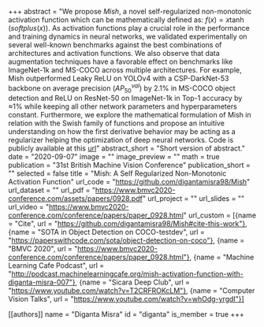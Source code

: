 +++
abstract = "We propose $Mish$, a novel self-regularized non-monotonic activation function which can be mathematically defined as: $f(x)=x\tanh(softplus(x))$. As activation functions play a crucial role in the performance and training dynamics in neural networks, we validated experimentally on several well-known benchmarks against the best combinations of architectures and activation functions. We also observe that data augmentation techniques have a favorable effect on benchmarks like ImageNet-1k and MS-COCO across multiple architectures. For example, Mish outperformed Leaky ReLU on YOLOv4 with a CSP-DarkNet-53 backbone on average precision (${AP}^{val}_{50}$) by 2.1% in MS-COCO object detection and ReLU on ResNet-50 on ImageNet-1k in Top-1 accuracy by ≈1% while keeping all other network parameters and hyperparameters constant. Furthermore, we explore the mathematical formulation of Mish in relation with the Swish family of functions and propose an intuitive understanding on how the first derivative behavior may be acting as a regularizer helping the optimization of deep neural networks. Code is publicly available at this [url](https://github.com/digantamisra98/Mish)"
abstract_short = "Short version of abstract."
date = "2020-09-07"
image = ""
image_preview = ""
math = true
publication = "31st British Machine Vision Conference"
publication_short = ""
selected = false
title = "Mish: A Self Regularized Non-Monotonic Activation Function"
url_code = "https://github.com/digantamisra98/Mish"
url_dataset = ""
url_pdf = "https://www.bmvc2020-conference.com/assets/papers/0928.pdf"
url_project = ""
url_slides = ""
url_video = "https://www.bmvc2020-conference.com/conference/papers/paper_0928.html"
url_custom = [{name = "Cite", url = "https://github.com/digantamisra98/Mish#cite-this-work"}, {name = "SOTA in Object Detection on COCO-testdev", url = "https://paperswithcode.com/sota/object-detection-on-coco"}, {name = "BMVC 2020", url = "https://www.bmvc2020-conference.com/conference/papers/paper_0928.html"}, {name = "Machine Learning Cafe Podcast", url = "http://podcast.machinelearningcafe.org/mish-activation-function-with-diganta-misra-007"}, {name = "Sicara Deep Club", url = "https://www.youtube.com/watch?v=T2CRFROKcLM"}, {name = "Computer Vision Talks", url = "https://www.youtube.com/watch?v=whOdg-yrgdI"}]

[[authors]]
    name = "Diganta Misra"
    id = "diganta"
    is_member = true
+++

